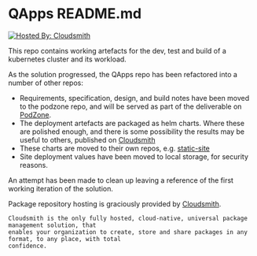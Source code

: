 # QApps README.md

[![Hosted By: Cloudsmith](https://img.shields.io/badge/OSS%20hosting%20by-cloudsmith-blue?logo=cloudsmith&style=for-the-badge)](https://cloudsmith.com)

This repo contains working artefacts for the dev, test and build of a kubernetes cluster and its workload.

As the solution progressed, the QApps repo has been refactored into a number of other repos:

- Requirements, specification, design, and build notes have been moved to the podzone repo, and will be served as part of the deliverable on [PodZone](https://docs.podzone.net).
- The deployment artefacts are packaged as helm charts. Where these are polished enough, and there is some possibility the results may be useful to others, published on [Cloudsmith](https://cloudsmith.io/~q-solutions/repos/static-site/packages/)
- These charts are moved to their own repos, e.g. [static-site](https://github.com/MoTTTT/static-site)
- Site deployment values have been moved to local storage, for security reasons.

An attempt has been made to clean up leaving a reference of the first working iteration of the solution.

Package repository hosting is graciously provided by  [Cloudsmith](https://cloudsmith.com).

```text
Cloudsmith is the only fully hosted, cloud-native, universal package management solution, that
enables your organization to create, store and share packages in any format, to any place, with total
confidence.
```